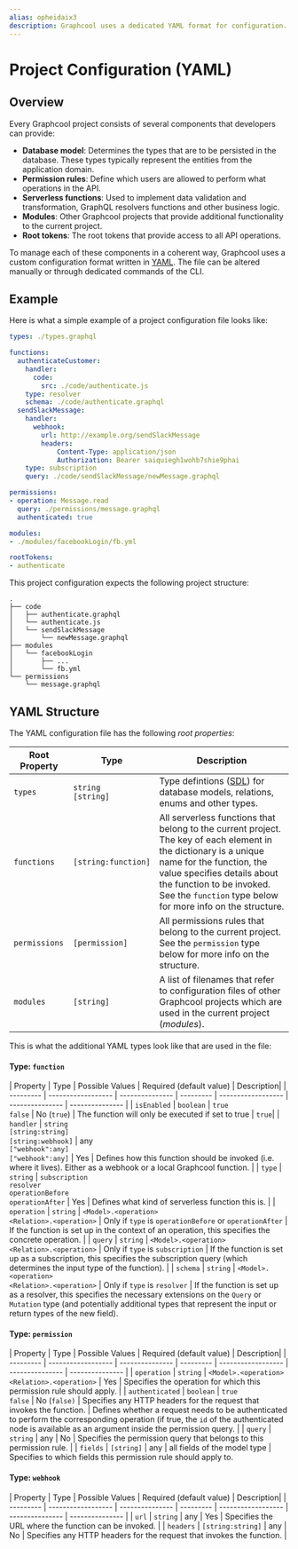 ```yaml
---
alias: opheidaix3
description: Graphcool uses a dedicated YAML format for configuration.
---
```


# Project Configuration (YAML)

## Overview

Every Graphcool project consists of several components that developers can provide:

- **Database model**: Determines the types that are to be persisted in the database. These types typically represent the entities from the application domain.
- **Permission rules**: Define which users are allowed to perform what operations in the API. 
- **Serverless functions**: Used to implement data validation and transformation, GraphQL resolvers functions and other business logic.
- **Modules**: Other Graphcool projects that provide additional functionality to the current project.
- **Root tokens**: The root tokens that provide access to all API operations.

To manage each of these components in a coherent way, Graphcool uses a custom configuration format written in [YAML](https://en.wikipedia.org/wiki/YAML). The file can be altered manually or through dedicated commands of the CLI.

## Example

Here is what a simple example of a project configuration file looks like:

```yml
types: ./types.graphql

functions:
  authenticateCustomer:
    handler:
      code:
        src: ./code/authenticate.js
    type: resolver
    schema: ./code/authenticate.graphql
  sendSlackMessage:
    handler:
      webhook:
        url: http://example.org/sendSlackMessage
        headers:
            Content-Type: application/json
            Authorization: Bearer saiquiegh1wohb7shie9phai
    type: subscription
    query: ./code/sendSlackMessage/newMessage.graphql

permissions:
- operation: Message.read
  query: ./permissions/message.graphql
  authenticated: true

modules:
- ./modules/facebookLogin/fb.yml

rootTokens:
- authenticate
```

This project configuration expects the following project structure:

```
.
├── code
│   ├── authenticate.graphql
│   └── authenticate.js
│   └── sendSlackMessage
│       └── newMessage.graphql
├── modules
│   └── facebookLogin
│       ├── ...
│       └── fb.yml
└── permissions
    └── message.graphql
```


## YAML Structure

The YAML configuration file has the following _root properties_:

| Root Property | Type | Description | 
| --------- | ------------------ | --------------- | 
| `types`| `string`<br>`[string]` | Type defintions ([SDL]()) for database models, relations, enums and other types. |
| `functions` | `[string:function]` | All serverless functions that belong to the current project. The key of each element in the dictionary is a unique name for the function, the value specifies details about the function to be invoked. See the `function` type below for more info on the structure. |
| `permissions` | `[permission]` | All permissions rules that belong to the current project. See the `permission` type below for more info on the structure. |
| `modules` | `[string]` | A list of filenames that refer to configuration files of other Graphcool projects which are used in the current project (_modules_). |

This is what the additional YAML types look like that are used in the file:

#### Type: `function`

| Property  | Type | Possible Values | Required (default value) | Description|
| --------- | ------------------ | --------------- | --------- | ------------------ | --------------- | --------------- | 
| `isEnabled` | `boolean` | `true`<br>`false` | No (`true`) | The function will only be executed if set to true | `true`|
| `handler` | `string`<br>`[string:string]`<br>`[string:webhook]` | any<br>`["webhook":any]`<br>`["webhook":any]` | Yes | Defines how this function should be invoked (i.e. where it lives). Either as a webhook or a local Graphcool function. | 
| `type` | `string` | `subscription`<br>`resolver`<br>`operationBefore`<br>`operationAfter` | Yes | Defines what kind of serverless function this is. |
| `operation` | `string` | `<Model>.<operation>`<br>`<Relation>.<operation>` | Only if `type` is `operationBefore` or `operationAfter` | If the function is set up in the context of an operation, this specifies the concrete operation. |
| `query` | `string` | `<Model>.<operation>`<br>`<Relation>.<operation>` | Only if `type` is `subscription` | If the function is set up as a subscription, this specifies the subscription query (which determines the input type of the function). |
| `schema` | `string` | `<Model>.<operation>`<br>`<Relation>.<operation>` | Only if `type` is `resolver` | If the function is set up as a resolver, this specifies the necessary extensions on the `Query` or `Mutation` type (and potentially additional types that represent the input or return types of the new field).


#### Type: `permission`

| Property  | Type | Possible Values | Required (default value) | Description|
| --------- | ------------------ | --------------- | --------- | ------------------ | --------------- | --------------- | 
| `operation` | `string` | `<Model>.<operation>`<br>`<Relation>.<operation>` | Yes | Specifies the operation for which this permission rule should apply. |
| `authenticated` | `boolean` | `true`<br>`false` | No (`false)` | Specifies any HTTP headers for the request that invokes the function. | Defines whether a request needs to be authenticated to perform the corresponding operation (if true, the `id` of the authenticated node is available as an argument inside the permission query. |
| `query` | `string` | any | No | Specifies the permission query that belongs to this permission rule. |
| `fields` | `[string]` | any | all fields of the model type | Specifies to which fields this permission rule should apply to.

 
#### Type: `webhook`

| Property  | Type | Possible Values | Required (default value) | Description|
| --------- | ------------------ | --------------- | --------- | ------------------ | --------------- | --------------- | 
| `url` | `string` | any | Yes | Specifies the URL where the function can be invoked. |
| `headers` | `[string:string]` | any | No | Specifies any HTTP headers for the request that invokes the function. |